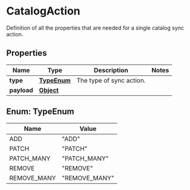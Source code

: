 

# CatalogAction

Definition of all the properties that are needed for a single catalog sync action.
## Properties

Name | Type | Description | Notes
------------ | ------------- | ------------- | -------------
**type** | [**TypeEnum**](#TypeEnum) | The type of sync action. | 
**payload** | [**Object**](.md) |  | 



## Enum: TypeEnum

Name | Value
---- | -----
ADD | &quot;ADD&quot;
PATCH | &quot;PATCH&quot;
PATCH_MANY | &quot;PATCH_MANY&quot;
REMOVE | &quot;REMOVE&quot;
REMOVE_MANY | &quot;REMOVE_MANY&quot;



